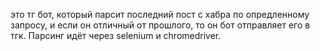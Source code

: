 это тг бот, который парсит последний пост с хабра по опредленному запросу, и если он отличный от прошлого, то он бот отправляет его в тгк. Парсинг идёт через selenium и chromedriver.
